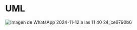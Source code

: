 # UML

![Imagen de WhatsApp 2024-11-12 a las 11 40 24_ce6790b6](https://github.com/user-attachments/assets/1a7130c5-cde2-4741-b4df-b73eacae9cf5)

